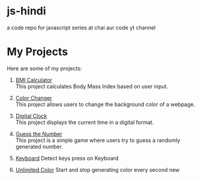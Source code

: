 # js-hindi

a code repo for javascript series at chai aur code yt channel

# My Projects

Here are some of my projects:

1. [BMI Calculator](https://hirdeshmewada.github.io/js-hindi/07_projects/2-BMICalculator/)  
   This project calculates Body Mass Index based on user input.

2. [Color Changer](https://hirdeshmewada.github.io/js-hindi/07_projects/1-colorChanger/)  
   This project allows users to change the background color of a webpage.

3. [Digital Clock](https://hirdeshmewada.github.io/js-hindi/07_projects/3-DigitalClock/)  
   This project displays the current time in a digital format.

4. [Guess the Number](https://hirdeshmewada.github.io/js-hindi/07_projects/4-GuessTheNumber/)  
   This project is a simple game where users try to guess a randomly generated number.

5. [Keyboard](https://hirdeshmewada.github.io/js-hindi/07_projects/5-keyboard)
   Detect keys press on Keyboard

6. [Unlimited Color](https://hirdeshmewada.github.io/js-hindi/07_projects/6-unlimitedColors)
   Start and stop generating color every second new
